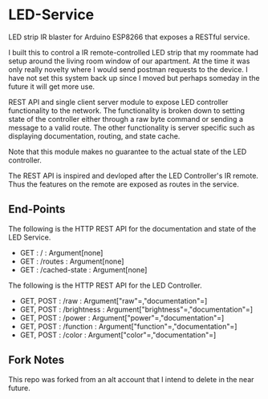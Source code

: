 # LED-Service
LED strip IR blaster for Arduino ESP8266 that exposes a RESTful service.

I built this to control a IR remote-controlled LED strip that my roommate had setup around the living room window of our apartment. At the time it was only really novelty where I would send postman requests to the device. I have not set this system back up since I moved but perhaps someday in the future it will get more use.

REST API and single client server module to expose LED controller functionality to the network. The functionality is broken down to setting state of the controller either through a raw byte command or sending a message to a valid route. The other functionality is server specific such as displaying documentation, routing, and state cache.

Note that this module makes no guarantee to the actual state of the LED controller.

The REST API is inspired and devloped after the LED Controller's IR remote. Thus the features on the remote are exposed as routes in the service.

## End-Points
The following is the HTTP REST API for the documentation and state of the LED Service.
 -  GET : / : Argument[none]
 -  GET : /routes : Argument[none]
 -  GET : /cached-state : Argument[none]

The following is the HTTP REST API for the LED Controller.
 -  GET, POST : /raw : Argument["raw"=<byte>,"documentation"=<bool>]
 -  GET, POST : /brightness : Argument["brightness"=<string>,"documentation"=<bool>]
 -  GET, POST : /power : Argument["power"=<string>,"documentation"=<bool>]
 -  GET, POST : /function : Argument["function"=<string>,"documentation"=<bool>]
 -  GET, POST : /color :  Argument["color"=<string>,"documentation"=<bool>]

## Fork Notes
This repo was forked from an alt account that I intend to delete in the near future.
